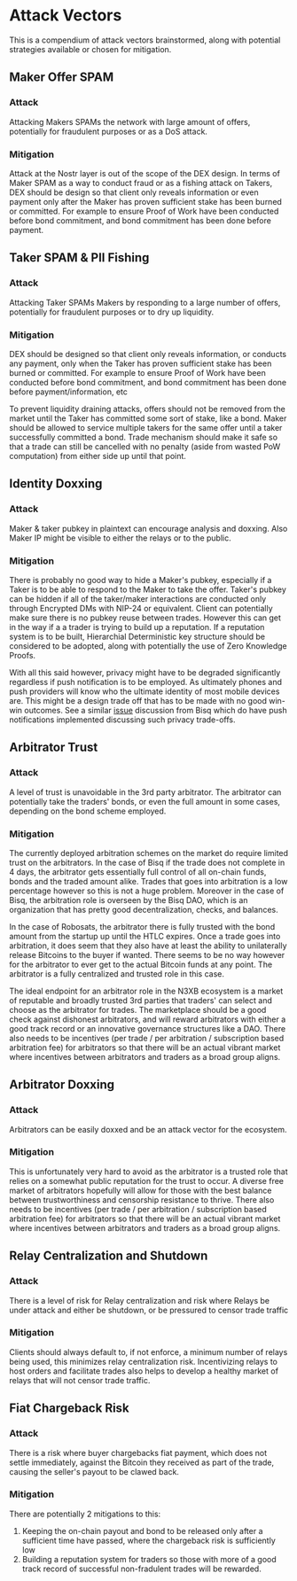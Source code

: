 # Attack Vectors
This is a compendium of attack vectors brainstormed, along with potential strategies available or chosen for mitigation.

## Maker Offer SPAM
### Attack
Attacking Makers SPAMs the network with large amount of offers, potentially for fraudulent purposes or as a DoS attack.

### Mitigation
Attack at the Nostr layer is out of the scope of the DEX design. In terms of Maker SPAM as a way to conduct fraud or as a fishing attack on Takers, DEX should be design so that client only reveals information or even payment only after the Maker has proven sufficient stake has been burned or committed. For example to ensure Proof of Work have been conducted before bond commitment, and bond commitment has been done before payment.

## Taker SPAM & PII Fishing
### Attack
Attacking Taker SPAMs Makers by responding to a large number of offers, potentially for fraudulent purposes or to dry up liquidity.

### Mitigation
DEX should be designed so that client only reveals information, or conducts any payment, only when the Taker has proven sufficient stake has been burned or committed. For example to ensure Proof of Work have been conducted before bond commitment, and bond commitment has been done before payment/information, etc

To prevent liquidity draining attacks, offers should not be removed from the market until the Taker has committed some sort of stake, like a bond. Maker should be allowed to service multiple takers for the same offer until a taker successfully committed a bond. Trade mechanism should make it safe so that a trade can still be cancelled with no penalty (aside from wasted PoW computation) from either side up until that point.

## Identity Doxxing
### Attack
Maker & taker pubkey in plaintext can encourage analysis and doxxing. Also Maker IP might be visible to either the relays or to the public.

### Mitigation
There is probably no good way to hide a Maker's pubkey, especially if a Taker is to be able to respond to the Maker to take the offer. Taker's pubkey can be hidden if all of the taker/maker interactions are conducted only through Encrypted DMs with NIP-24 or equivalent. Client can potentially make sure there is no pubkey reuse between trades. However this can get in the way if a a trader is trying to build up a reputation. If a reputation system is to be built, Hierarchial Deterministic key structure should be considered to be adopted, along with potentially the use of Zero Knowledge Proofs.

With all this said however, privacy might have to be degraded significantly regardless if push notification is to be employed. As ultimately phones and push providers will know who the ultimate identity of most mobile devices are. This might be a design trade off that has to be made with no good win-win outcomes. See a similar [issue](https://github.com/bisq-network/bisq/issues/2441) discussion from Bisq which do have push notifications implemented discussing such privacy trade-offs.

## Arbitrator Trust
### Attack
A level of trust is unavoidable in the 3rd party arbitrator. The arbitrator can potentially take the traders' bonds, or even the full amount in some cases, depending on the bond scheme employed.

### Mitigation
The currently deployed arbitration schemes on the market do require limited trust on the arbitrators. In the case of Bisq if the trade does not complete in 4 days, the arbitrator gets essentially full control of all on-chain funds, bonds and the traded amount alike. Trades that goes into arbitration is a low percentage however so this is not a huge problem. Moreover in the case of Bisq, the arbitration role is overseen by the Bisq DAO, which is an organization that has pretty good decentralization, checks, and balances.

In the case of Robosats, the arbitrator there is fully trusted with the bond amount from the startup up until the HTLC expires. Once a trade goes into arbitration, it does seem that they also have at least the ability to unilaterally release Bitcoins to the buyer if wanted. There seems to be no way however for the arbitrator to ever get to the actual Bitcoin funds at any point. The arbitrator is a fully centralized and trusted role in this case.

The ideal endpoint for an arbitrator role in the N3XB ecosystem is a market of reputable and broadly trusted 3rd parties that traders' can select and choose as the arbitrator for trades. The marketplace should be a good check against dishonest arbitrators, and will reward arbitrators with either a good track record or an innovative governance structures like a DAO. There also needs to be incentives (per trade / per arbitration / subscription based arbitration fee) for arbitrators so that there will be an actual vibrant market where incentives between arbitrators and traders as a broad group aligns.

## Arbitrator Doxxing
### Attack
Arbitrators can be easily doxxed and be an attack vector for the ecosystem.

### Mitigation
This is unfortunately very hard to avoid as the arbitrator is a trusted role that relies on a somewhat public reputation for the trust to occur. A diverse free market of arbitrators hopefully will allow for those with the best balance between trustworthiness and censorship resistance to thrive. There also needs to be incentives (per trade / per arbitration / subscription based arbitration fee) for arbitrators so that there will be an actual vibrant market where incentives between arbitrators and traders as a broad group aligns.

## Relay Centralization and Shutdown
### Attack
There is a level of risk for Relay centralization and risk where Relays be under attack and either be shutdown, or be pressured to censor trade traffic

### Mitigation
Clients should always default to, if not enforce, a minimum number of relays being used, this minimizes relay centralization risk. Incentivizing relays to host orders and facilitate trades also helps to develop a healthy market of relays that will not censor trade traffic. 

## Fiat Chargeback Risk
### Attack
There is a risk where buyer chargebacks fiat payment, which does not settle immediately, against the Bitcoin they received as part of the trade, causing the seller's payout to be clawed back. 

### Mitigation
There are potentially 2 mitigations to this:
1. Keeping the on-chain payout and bond to be released only after a sufficient time have passed, where the chargeback risk is sufficiently low
2. Building a reputation system for traders so those with more of a good track record of successful non-fradulent trades will be rewarded.